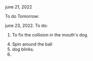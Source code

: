 june 21, 2022

To do Tomorrow:

<!-- 1. I need to know how I can put an image instead a circle, because the image is a square >>OK -->
<!-- 2. How to create a collision detection.>> OK -->

june 23, 2022.
To do:

1. To fix the collision in the mouth's dog. 
<!-- 2. How to create differents kinds of balls. ok -->
<!-- 3. How to make a conditial when appears a specificy ball (like a thorn ball) the dog lost life. ok -->
4. Spin around the ball
5. dog blinks.
6.
